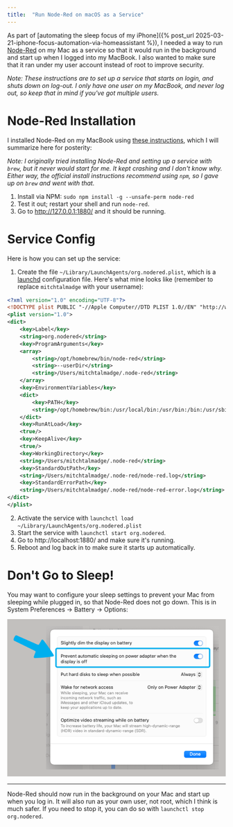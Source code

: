 ```yaml
---
title:  "Run Node-Red on macOS as a Service"
---
```


As part of [automating the sleep focus of my iPhone]({% post_url 2025-03-21-iphone-focus-automation-via-homeassistant %}), I needed a way to run [Node-Red](https://nodered.org/) on my Mac as a service so that it would run in the background and start up when I logged into my MacBook. I also wanted to make sure that it ran under my user account instead of root to improve security.

*Note: These instructions are to set up a service that starts on login, and shuts down on log-out. I only have one user on my MacBook, and never log out, so keep that in mind if you've got multiple users.*

# Node-Red Installation

I installed Node-Red on my MacBook using [these instructions](https://nodered.org/docs/getting-started/local), which I will summarize here for posterity:

*Note: I originally tried installing Node-Red and setting up a service with `brew`, but it never would start for me. It kept crashing and I don't know why. Either way, the official install instructions recommend using `npm`, so I gave up on `brew` and went with that.*

1. Install via NPM: `sudo npm install -g --unsafe-perm node-red`
2. Test it out; restart your shell and run `node-red`.
3. Go to http://127.0.0.1:1880/ and it should be running.

# Service Config

Here is how you can set up the service:

1. Create the file `~/Library/LaunchAgents/org.nodered.plist`, which is a [launchd](https://developer.apple.com/library/archive/documentation/MacOSX/Conceptual/BPSystemStartup/Chapters/CreatingLaunchdJobs.html) configuration file. Here's what mine looks like (remember to replace `mitchtalmadge` with your username):

```xml
<?xml version="1.0" encoding="UTF-8"?>
<!DOCTYPE plist PUBLIC "-//Apple Computer//DTD PLIST 1.0//EN" "http://www.apple.com/DTDs/PropertyList-1.0.dtd">
<plist version="1.0">
<dict>
    <key>Label</key>
    <string>org.nodered</string>
    <key>ProgramArguments</key>
    <array>
        <string>/opt/homebrew/bin/node-red</string>
        <string>--userDir</string>
        <string>/Users/mitchtalmadge/.node-red</string>
    </array>
    <key>EnvironmentVariables</key>
    <dict>
        <key>PATH</key>
        <string>/opt/homebrew/bin:/usr/local/bin:/usr/bin:/bin:/usr/sbin:/sbin</string>
    </dict>
    <key>RunAtLoad</key>
    <true/>
    <key>KeepAlive</key>
    <true/>
    <key>WorkingDirectory</key>
    <string>/Users/mitchtalmadge/.node-red</string>
    <key>StandardOutPath</key>
    <string>/Users/mitchtalmadge/.node-red/node-red.log</string>
    <key>StandardErrorPath</key>
    <string>/Users/mitchtalmadge/.node-red/node-red-error.log</string>
</dict>
</plist>
```

2. Activate the service with `launchctl load ~/Library/LaunchAgents/org.nodered.plist`
3. Start the service with  `launchctl start org.nodered`.
4. Go to http://localhost:1880/ and make sure it's running.
5. Reboot and log back in to make sure it starts up automatically.

# Don't Go to Sleep!

You may want to configure your sleep settings to prevent your Mac from sleeping while plugged in, so that Node-Red does not go down. This is in System Preferences -> Battery -> Options:

![Showing that the "Prevent automatic sleeping on power adapter" option is turned on](/assets/images/2025-03-22-node-red-macos-service/1742706740765.png)

---

Node-Red should now run in the background on your Mac and start up when you log in. It will also run as your own user, not root, which I think is much safer. If you need to stop it, you can do so with `launchctl stop org.nodered`.